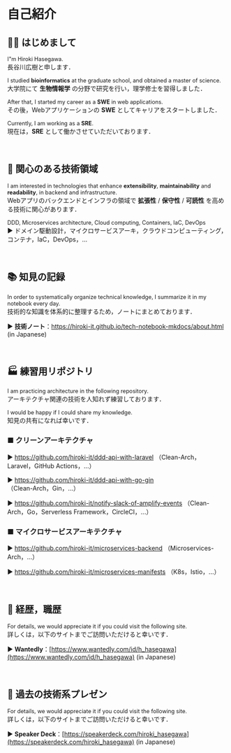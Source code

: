 # 自己紹介

## 👋🏻 はじめまして

<span style="font-size: 90%;">I"m Hiroki Hasegawa.</span><br>
長谷川広樹と申します．

<span style="font-size: 90%;">I studied **bioinformatics** at the graduate school, and obtained a master of science.</span><br>
大学院にて **生物情報学** の分野で研究を行い，理学修士を習得しました．

<span style="font-size: 90%;">After that, I started my career as a **SWE** in web applications.</span><br>
その後，Webアプリケーションの **SWE** としてキャリアをスタートしました．

<span style="font-size: 90%;">Currently, I am working as a **SRE**.</span><br>
現在は，**SRE** として働かさせていただいております．

<br>

## 🎯 関心のある技術領域

<span style="font-size: 90%;">I am interested in technologies that enhance **extensibility**, **maintainability** and **readability**, in backend and infrastructure.</span><br>
Webアプリのバックエンドとインフラの領域で **拡張性** / **保守性** / **可読性** を高める技術に関心があります．

<span style="font-size: 90%;">DDD, Microservices architecture, Cloud computing, Containers, IaC, DevOps</span><br>
▶ ドメイン駆動設計，マイクロサービスアーキ，クラウドコンピューティング，コンテナ，IaC，DevOps，...

<br>

## 📚 知見の記録

<span style="font-size: 90%;">In order to systematically organize technical knowledge, I summarize it in my notebook every day.</span><br>
技術的な知識を体系的に整理するため，ノートにまとめております．

▶ **技術ノート**：https://hiroki-it.github.io/tech-notebook-mkdocs/about.html  (in Japanese)

<br>

## 🏭 練習用リポジトリ

<span style="font-size: 90%;">I am practicing architecture in the following repository.</span><br>
アーキテクチャ関連の技術を人知れず練習しております．

<span style="font-size: 90%;">I would be happy if I could share my knowledge.</span><br>
知見の共有になれば幸いです．

### ■ クリーンアーキテクチャ

▶ https://github.com/hiroki-it/ddd-api-with-laravel （Clean-Arch，Laravel，GitHub Actions，...）

▶ https://github.com/hiroki-it/ddd-api-with-go-gin （Clean-Arch，Gin，...）

▶ https://github.com/hiroki-it/notify-slack-of-amplify-events （Clean-Arch，Go，Serverless Framework，CircleCI，...）

### ■ マイクロサービスアーキテクチャ

▶ https://github.com/hiroki-it/microservices-backend （Microservices-Arch，...）

▶ https://github.com/hiroki-it/microservices-manifests （K8s，Istio，...）

<br>

## 💼 経歴，職歴

<span style="font-size: 90%;">For details, we would appreciate it if you could visit the following site.</span><br>
詳しくは，以下のサイトまでご訪問いただけると幸いです．

▶ **Wantedly**：[https://www.wantedly.com/id/h_hasegawa](https://www.wantedly.com/id/h_hasegawa) (in Japanese)

<br>

## 📢 過去の技術系プレゼン

<span style="font-size: 90%;">For details, we would appreciate it if you could visit the following site.</span><br>
詳しくは，以下のサイトまでご訪問いただけると幸いです．

▶ **Speaker Deck**：[https://speakerdeck.com/hiroki_hasegawa](https://speakerdeck.com/hiroki_hasegawa) (in Japanese)

<br>
